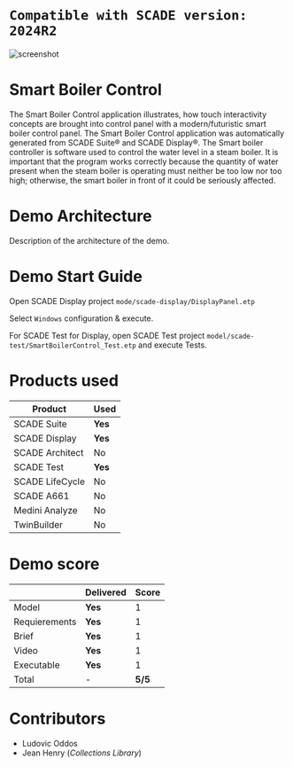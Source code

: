 # `Compatible with SCADE version: 2024R2`
![screenshot](pictures/screenshot.jpg)

# Smart Boiler Control
The Smart Boiler Control application illustrates, how touch interactivity concepts are brought into control panel with a modern/futuristic smart boiler control panel. The  Smart Boiler Control application was automatically generated from SCADE Suite® and SCADE Display®.
The Smart boiler controller is software used to control the water level in a steam boiler. It is important that the program works correctly because the quantity of water present when the steam boiler is operating must neither be too low nor too high; otherwise, the smart boiler  in front of it could be seriously affected.



# Demo Architecture 
Description of the architecture of the demo.

# Demo Start Guide
Open SCADE Display project `mode/scade-display/DisplayPanel.etp`

Select `Windows` configuration & execute.

For SCADE Test for Display, open SCADE Test project `model/scade-test/SmartBoilerControl_Test.etp` and execute Tests.
# Products used 

| Product          | Used       |
|------------------|------------|
| SCADE Suite      | **Yes** |
| SCADE Display    | **Yes** |
| SCADE Architect  | No |
| SCADE Test       | **Yes** |
| SCADE LifeCycle  | No |
| SCADE A661       | No |
| Medini Analyze   | No |
| TwinBuilder      | No |



# Demo score

|                  | Delivered       | Score  |
|------------------|-----------------|--------|
| Model            | **Yes**      |       1|
| Requierements    | **Yes**      |       1|
| Brief            | **Yes**      |       1|
| Video            | **Yes**      |       1|
| Executable       | **Yes**       |       1|
| Total            |   -             | **5/5**  | 


# Contributors
- Ludovic Oddos
- Jean Henry (*Collections Library*)
